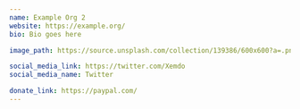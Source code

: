 ```yaml
---
name: Example Org 2
website: https://example.org/
bio: Bio goes here

image_path: https://source.unsplash.com/collection/139386/600x600?a=.png

social_media_link: https://twitter.com/Xemdo
social_media_name: Twitter

donate_link: https://paypal.com/
---
```

